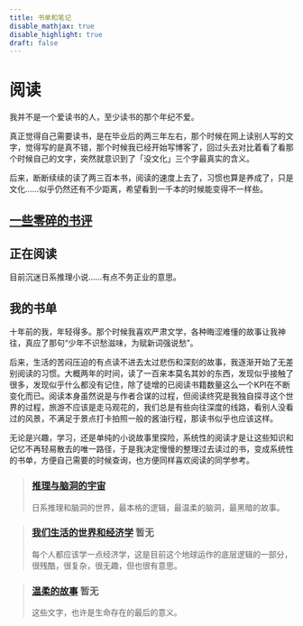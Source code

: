 ```yaml
---
title: 书单和笔记
disable_mathjax: true
disable_highlight: true
draft: false
---
```


# **阅读**

我并不是一个爱读书的人，至少读书的那个年纪不爱。

真正觉得自己需要读书，是在毕业后的两三年左右，那个时候在网上读别人写的文字，觉得写的是真不错，那个时候我已经开始写博客了，回过头去对比着看了看那个时候自己的文字，突然就意识到了「没文化」三个字最真实的含义。

后来，断断续续的读了两三百本书，阅读的速度上去了，习惯也算是养成了，只是文化……似乎仍然还有不少距离，希望看到一千本的时候能变得不一样些。

## **[一些零碎的书评](/categories/i-am-a-reader)**

## **正在阅读**

目前沉迷日系推理小说……有点不务正业的意思。

## **我的书单**

十年前的我，年轻得多。那个时候我喜欢严肃文学，各种晦涩难懂的故事让我神往，真应了那句“少年不识愁滋味，为赋新词强说愁”。 

后来，生活的苦闷压迫的有点读不进去太过悲伤和深刻的故事，我逐渐开始了无差别阅读的习惯。大概两年的时间，读了一百来本莫名其妙的东西，发现似乎接触了很多，发现似乎什么都没有记住，除了徒增的已阅读书籍数量这么一个KPI在不断变化而已。阅读本身虽然说是与作者合谋的过程，但阅读终究是我独自探寻这个世界的过程，旅游不应该是走马观花的，我们总是有些向往深度的线路，看别人没看过的风景，不满足于景点打卡拍照一般的酱油行程，那读书似乎也应该这样。
 
无论是兴趣，学习，还是单纯的小说故事里探险，系统性的阅读才是让这些知识和记忆不再轻易散去的唯一路径，于是我决定慢慢的整理过去读过的书，变成系统性的书单，方便自己需要的时候查询，也方便同样喜欢阅读的同学参考。

> ### [**推理与脑洞的宇宙**](/read/read-detective)
> 日系推理和脑洞的世界，最本格的逻辑，最温柔的脑洞，最黑暗的故事。

> ### [**我们生活的世界和经济学**](/read/read-eco) 暂无
> 每个人都应该学一点经济学，这是目前这个地球运作的底层逻辑的一部分，很残酷，很复杂，很无趣，但也很有意思。

> ### [**温柔的故事**](/read/read-lifeactually) 暂无
> 这些文字，也许是生命存在的最后的意义。